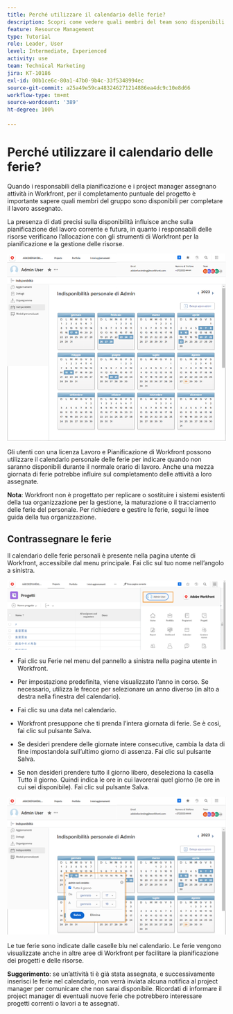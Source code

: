 ```yaml
---
title: Perché utilizzare il calendario delle ferie?
description: Scopri come vedere quali membri del team sono disponibili per completare il lavoro assegnato e chi no.
feature: Resource Management
type: Tutorial
role: Leader, User
level: Intermediate, Experienced
activity: use
team: Technical Marketing
jira: KT-10186
exl-id: 00b1ce6c-80a1-47b0-9b4c-33f5348994ec
source-git-commit: a25a49e59ca483246271214886ea4dc9c10e8d66
workflow-type: tm+mt
source-wordcount: '389'
ht-degree: 100%

---
```


# Perché utilizzare il calendario delle ferie?

Quando i responsabili della pianificazione e i project manager assegnano attività in Workfront, per il completamento puntuale del progetto è importante sapere quali membri del gruppo sono disponibili per completare il lavoro assegnato.

La presenza di dati precisi sulla disponibilità influisce anche sulla pianificazione del lavoro corrente e futura, in quanto i responsabili delle risorse verificano l’allocazione con gli strumenti di Workfront per la pianificazione e la gestione delle risorse.

![calendario pto](assets/pto_01.png)

Gli utenti con una licenza Lavoro e Pianificazione di Workfront possono utilizzare il calendario personale delle ferie per indicare quando non saranno disponibili durante il normale orario di lavoro. Anche una mezza giornata di ferie potrebbe influire sul completamento delle attività a loro assegnate.

**Nota**: Workfront non è progettato per replicare o sostituire i sistemi esistenti della tua organizzazione per la gestione, la maturazione o il tracciamento delle ferie del personale. Per richiedere e gestire le ferie, segui le linee guida della tua organizzazione.


## Contrassegnare le ferie

Il calendario delle ferie personali è presente nella pagina utente di Workfront, accessibile dal menu principale. Fai clic sul tuo nome nell’angolo a sinistra.

![nome utente nel menu principale](assets/pto_02.png)

* Fai clic su Ferie nel menu del pannello a sinistra nella pagina utente in Workfront.

* Per impostazione predefinita, viene visualizzato l’anno in corso. Se necessario, utilizza le frecce per selezionare un anno diverso (in alto a destra nella finestra del calendario).

* Fai clic su una data nel calendario.

* Workfront presuppone che ti prenda l’intera giornata di ferie. Se è così, fai clic sul pulsante Salva.

* Se desideri prendere delle giornate intere consecutive, cambia la data di fine impostandola sull’ultimo giorno di assenza. Fai clic sul pulsante Salva.

* Se non desideri prendere tutto il giorno libero, deseleziona la casella Tutto il giorno. Quindi indica le ore in cui lavorerai quel giorno (le ore in cui sei disponibile). Fai clic sul pulsante Salva.

![contrassegnare le ferie nel calendario personale](assets/pto_03.png)

Le tue ferie sono indicate dalle caselle blu nel calendario. Le ferie vengono visualizzate anche in altre aree di Workfront per facilitare la pianificazione dei progetti e delle risorse.

**Suggerimento**: se un’attività ti è già stata assegnata, e successivamente inserisci le ferie nel calendario, non verrà inviata alcuna notifica al project manager per comunicare che non sarai disponibile. Ricordati di informare il project manager di eventuali nuove ferie che potrebbero interessare progetti correnti o lavori a te assegnati.
